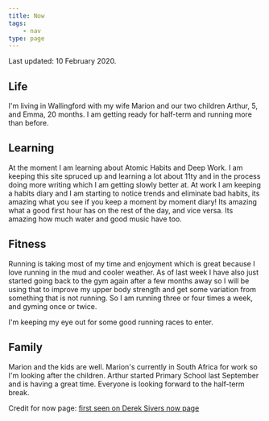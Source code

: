 ```yaml
---
title: Now
tags:
    - nav
type: page
---
```


Last updated: 10 February 2020.

## Life

I'm living in Wallingford with my wife Marion and our two children Arthur, 5, and Emma, 20 months. I am getting ready for half-term and running more than before.

## Learning

At the moment I am learning about Atomic Habits and Deep Work. I am keeping this site spruced up and learning a lot about 11ty and in the process doing more writing which I am getting slowly better at. At work I am keeping a habits diary and I am starting to notice trends and eliminate bad habits, its amazing what you see if you keep a moment by moment diary! Its amazing what a good first hour has on the rest of the day, and vice versa. Its amazing how much water and good music have too.

## Fitness

Running is taking most of my time and enjoyment which is great because I love running in the mud and cooler weather. As of last week I have also just started going back to the gym again after a few months away so I will be using that to improve my upper body strength and get some variation from something that is not running. So I am running three or four times a week, and gyming once or twice.

I'm keeping my eye out for some good running races to enter.

## Family

Marion and the kids are well. Marion's currently in South Africa for work so I'm looking after the children. Arthur started Primary School last September and is having a great time. Everyone is looking forward to the half-term break.

Credit for now page: [first seen on Derek Sivers now page](https://sivers.org/now)

